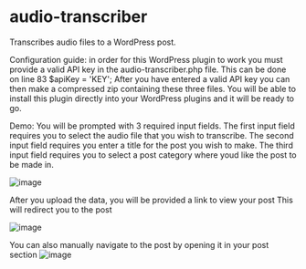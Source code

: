 # audio-transcriber
Transcribes audio files to a WordPress post.

Configuration guide: in order for this WordPress plugin to work you must provide a valid API key in the audio-transcriber.php file.
This can be done on line 83 $apiKey = 'KEY'; After you have entered a valid API key you can then make a compressed zip containing
these three files. You will be able to install this plugin directly into your WordPress plugins and it will be ready to go. 

Demo: You will be prompted with 3 required input fields.
The first input field requires you to select the audio file that you wish to transcribe.
The second input field requires you enter a title for the post you wish to make.
The third input field requires you to select a post category where youd like the post to be made in.

![image](https://github.com/user-attachments/assets/84236b44-7e07-43a3-bf75-2b9254d08d74)



After you upload the data, you will be provided a link to view your post
This will redirect you to the post

![image](https://github.com/user-attachments/assets/07366bfe-5576-4ab0-a779-e3be89aba606)

You can also manually navigate to the post by opening it in your post section
![image](https://github.com/user-attachments/assets/804b0111-05b1-426e-a0ca-d2dddedd9758)




